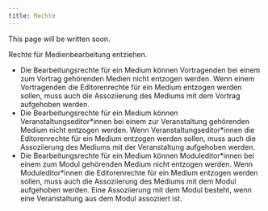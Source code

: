 ```yaml
---
title: Rechte
---
```


This page will be written soon.

Rechte für Medienbearbeitung entziehen.
<ul>
<li>Die Bearbeitungsrechte für ein Medium können Vortragenden bei einem zum Vortrag gehörenden Medien nicht entzogen werden. Wenn einem Vortragenden die Editorenrechte für ein Medium entzogen werden sollen, muss auch die Assoziierung des Mediums mit dem Vortrag aufgehoben werden.</li>              
<li>Die Bearbeitungsrechte für ein Medium können Veranstaltungseditor*innen bei einem zur Veranstaltung gehörenden Medium nicht entzogen werden. Wenn Veranstaltungseditor*innen die Editorenrechte für ein Medium entzogen werden sollen, muss auch die Assoziierung des Mediums mit der Veranstaltung aufgehoben werden.</li>
<li>Die Bearbeitungsrechte für ein Medium können Moduleditor*innen bei einem zum Modul gehörenden Medium nicht entzogen werden. Wenn Moduleditor*innen die Editorenrechte für ein Medium entzogen werden sollen, muss auch die Assoziierung des Mediums mit dem Modul aufgehoben werden. Eine Assoziierung mit dem Modul besteht, wenn eine Veranstaltung aus dem Modul assoziiert ist.</li></ul>
